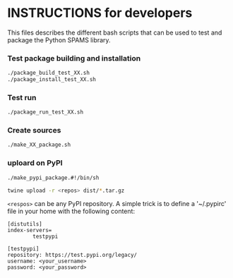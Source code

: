 # INSTRUCTIONS for developers

This files describes the different bash scripts that can be used to test and
package the Python SPAMS library.


### Test package building and installation

```bash
./package_build_test_XX.sh
./package_install_test_XX.sh
```

### Test run

```bash
./package_run_test_XX.sh
```

### Create sources

```bash
./make_XX_package.sh
```

### uploard on PyPI

```bash
./make_pypi_package.#!/bin/sh

twine upload -r <repos> dist/*.tar.gz
```

`<respos>` can be any PyPI repository. A simple trick is to define a
'~/.pypirc' file in your home with the following content:

```
[distutils]
index-servers=
        testpypi

[testpypi]
repository: https://test.pypi.org/legacy/
username: <your_username>
password: <your_password>
```

